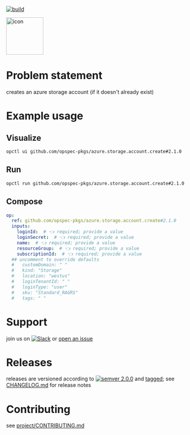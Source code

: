 [![build](https://github.com/opspec-pkgs/azure.storage.account.create/actions/workflows/build.yml/badge.svg)](https://github.com/opspec-pkgs/azure.storage.account.create/actions/workflows/build.yml)


<img src="icon.svg" alt="icon" height="100px">

# Problem statement

creates an azure storage account (if it doesn't already exist)

# Example usage

## Visualize

```shell
opctl ui github.com/opspec-pkgs/azure.storage.account.create#2.1.0
```

## Run

```
opctl run github.com/opspec-pkgs/azure.storage.account.create#2.1.0
```

## Compose

```yaml
op:
  ref: github.com/opspec-pkgs/azure.storage.account.create#2.1.0
  inputs:
    loginId:  # 👈 required; provide a value
    loginSecret:  # 👈 required; provide a value
    name:  # 👈 required; provide a value
    resourceGroup:  # 👈 required; provide a value
    subscriptionId:  # 👈 required; provide a value
  ## uncomment to override defaults
  #   customDomain: " "
  #   kind: "Storage"
  #   location: "westus"
  #   loginTenantId: " "
  #   loginType: "user"
  #   sku: "Standard_RAGRS"
  #   tags: " "
```

# Support

join us on
[![Slack](https://img.shields.io/badge/slack-opctl-E01563.svg)](https://join.slack.com/t/opctl/shared_invite/zt-51zodvjn-Ul_UXfkhqYLWZPQTvNPp5w)
or
[open an issue](https://github.com/opspec-pkgs/azure.storage.account.create/issues)

# Releases

releases are versioned according to
[![semver 2.0.0](https://img.shields.io/badge/semver-2.0.0-brightgreen.svg)](http://semver.org/spec/v2.0.0.html)
and [tagged](https://git-scm.com/book/en/v2/Git-Basics-Tagging); see
[CHANGELOG.md](CHANGELOG.md) for release notes

# Contributing

see
[project/CONTRIBUTING.md](https://github.com/opspec-pkgs/project/blob/main/CONTRIBUTING.md)

